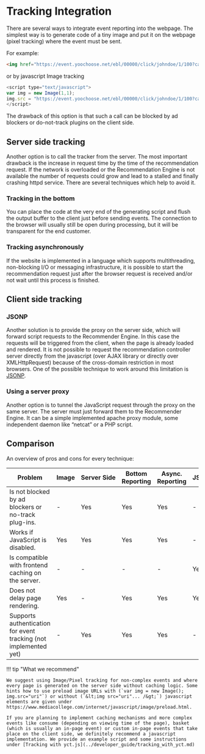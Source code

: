 # Tracking Integration

There are several ways to integrate event reporting into the webpage. The simplest way is to generate code of a tiny image and put it on the webpage (pixel tracking) where the event must be sent.

For example: 

``` html
<img href="https://event.yoochoose.net/ebl/00000/click/johndoe/1/100?categorypath=/a/ab/abc" width="1" height="1">
```

or by javascript Image tracking

``` js
<script type="text/javascript">
var img = new Image(1,1);
img.src = "https://event.yoochoose.net/ebl/00000/click/johndoe/1/100?categorypath=/a/ab/abc";
</script>
```

The drawback of this option is that such a call can be blocked by ad blockers or do-not-track plugins on the client side.

## Server side tracking

Another option is to call the tracker from the server. The most important drawback is the increase in request time by the time of the recommendation request. If the network is overloaded or the Recommendation Engine is not available the number of requests could grow and lead to a stalled and finally crashing httpd service. There are several techniques which help to avoid it.

### Tracking in the bottom

You can place the code at the very end of the generating script and flush the output buffer to the client just before sending events. The connection to the browser will usually still be open during processing, but it will be transparent for the end customer.

### Tracking asynchronously

If the website is implemented in a language which supports multithreading, non-blocking I/O or messaging infrastructure, it is possible to start the recommendation request just after the browser request is received and/or not wait until this process is finished.

## Client side tracking

### JSONP

Another solution is to provide the proxy on the server side, which will forward script requests to the Recommender Engine. In this case the requests will be triggered from the client, when the page is already loaded and rendered. It is not possible to request the recommendation controller server directly from the javascript (over AJAX library or directly over XMLHttpRequest) because of the cross-domain restriction in most browsers. One of the possible technique to work around this limitation is [JSONP](https://en.wikipedia.org/wiki/JSONP).

### Using a server proxy

Another option is to tunnel the JavaScript request through the proxy on the same server. The server must just forward them to the Recommender Engine. It can be a simple implemented apache proxy module, some independent daemon like “netcat” or a PHP script.

## Comparison

An overview of pros and cons for every technique:

| Problem | Image | Server Side | Bottom Reporting | Async. Reporting | JSON | XMLHttpRequest + Proxy |
|----|-----|-----|-----|-----|-----|------|
| Is not blocked by ad blockers or no-track plug-ins. |-| Yes | Yes | Yes |-| Yes |
| Works if JavaScript is disabled. | Yes | Yes | Yes | Yes |-|-|
| Is compatible with frontend caching on the server. |-|-|-|-|Yes | Yes |
| Does not delay page rendering. | Yes |-| Yes | Yes | Yes | Yes |
| Supports authentication for event tracking (not implemented yet) |-| Yes | Yes | Yes |-| depends |

!!! tip "What we recommend"

    We suggest using Image/Pixel tracking for non-complex events and where every page is generated on the server side without caching logic. Some hints how to use preload image URLs with (`var img = new Image(); img.src="uri"`) or without (`&lt;img src="uri"... /&gt;`) javascript elements are given under https://www.mediacollege.com/internet/javascript/image/preload.html.

    If you are planning to implement caching mechanisms and more complex events like consume (depending on viewing time of the page), basket (which is usually an in-page event) or custom in-page events that take place on the client side, we definitely recommend a javascript implementation. We provide an example script and some instructions under [Tracking with yct.js](../developer_guide/tracking_with_yct.md)
